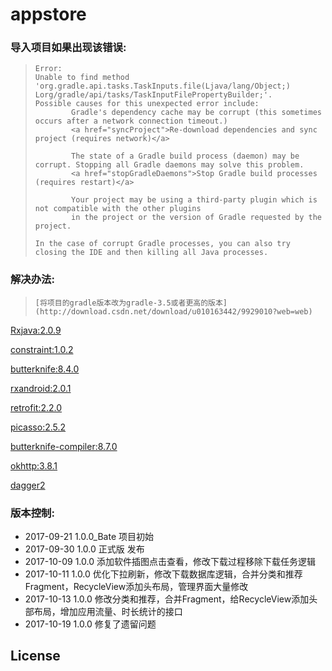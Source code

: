 ﻿# appstore

### 导入项目如果出现该错误:
>     Error:
>     Unable to find method 'org.gradle.api.tasks.TaskInputs.file(Ljava/lang/Object;)
>     Lorg/gradle/api/tasks/TaskInputFilePropertyBuilder;'.
>     Possible causes for this unexpected error include:
>             Gradle's dependency cache may be corrupt (this sometimes occurs after a network connection timeout.)
>             <a href="syncProject">Re-download dependencies and sync project (requires network)</a>
> 
>             The state of a Gradle build process (daemon) may be corrupt. Stopping all Gradle daemons may solve this problem.
>             <a href="stopGradleDaemons">Stop Gradle build processes (requires restart)</a>
> 
>             Your project may be using a third-party plugin which is not compatible with the other plugins 
>             in the project or the version of Gradle requested by the project.
> 
>     In the case of corrupt Gradle processes, you can also try closing the IDE and then killing all Java processes.


### 解决办法:
>     [将项目的gradle版本改为gradle-3.5或者更高的版本](http://download.csdn.net/download/u010163442/9929010?web=web)

[Rxjava:2.0.9](https://github.com/ReactiveX/RxJava)

[constraint:1.0.2](https://github.com/googlecodelabs/constraint-layout)

[butterknife:8.4.0](https://github.com/JakeWharton/butterknife)

[rxandroid:2.0.1](https://github.com/ReactiveX/RxAndroid)

[retrofit:2.2.0](https://github.com/square/retrofit)

[picasso:2.5.2](https://github.com/square/picasso)

[butterknife-compiler:8.7.0](https://github.com/JakeWharton/butterknife)

[okhttp:3.8.1](https://github.com/square/okhttp)

[dagger2](https://github.com/square/dagger)

### 版本控制:

* 2017-09-21 1.0.0_Bate 项目初始
* 2017-09-30 1.0.0 正式版 发布
* 2017-10-09 1.0.0 添加软件插图点击查看，修改下载过程移除下载任务逻辑
* 2017-10-11 1.0.0 优化下拉刷新，修改下载数据库逻辑，合并分类和推荐Fragment，RecycleView添加头布局，管理界面大量修改
* 2017-10-13 1.0.0 修改分类和推荐，合并Fragment，给RecycleView添加头部布局，增加应用流量、时长统计的接口
* 2017-10-19 1.0.0 修复了遗留问题
## License

